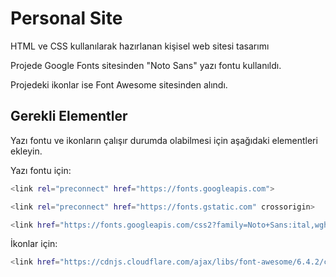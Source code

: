 # Personal Site

HTML ve CSS kullanılarak hazırlanan kişisel web sitesi tasarımı

Projede Google Fonts sitesinden "Noto Sans" yazı fontu kullanıldı.

Projedeki ikonlar ise Font Awesome sitesinden alındı.


## Gerekli Elementler

Yazı fontu ve ikonların çalışır durumda olabilmesi için aşağıdaki elementleri ekleyin.

Yazı fontu için:

```bash 
<link rel="preconnect" href="https://fonts.googleapis.com">

<link rel="preconnect" href="https://fonts.gstatic.com" crossorigin>

<link href="https://fonts.googleapis.com/css2?family=Noto+Sans:ital,wght@0,100;0,200;0,300;0,400;0,500;0,600;0,700;0,800;0,900;1,100;1,200;1,300;1,400;1,500;1,600;1,700;1,800;1,900&display=swap" rel="stylesheet">
```

İkonlar için:

```bash 
<link href="https://cdnjs.cloudflare.com/ajax/libs/font-awesome/6.4.2/css/all.min.css" rel="stylesheet">
```
